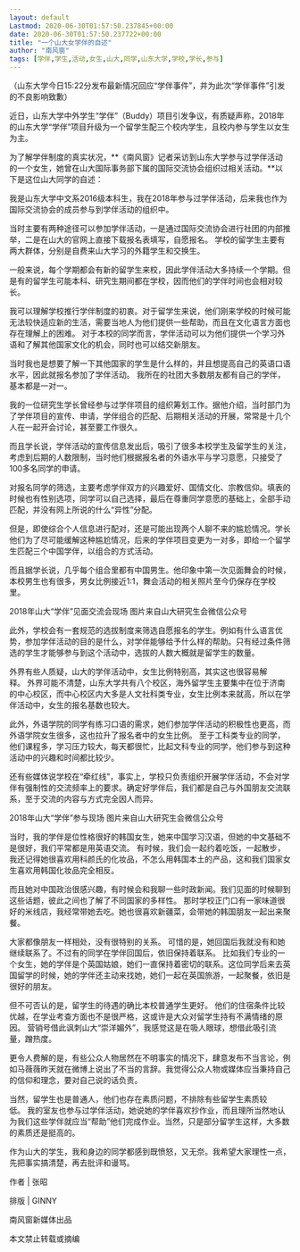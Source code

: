 ```yaml
---
layout: default
Lastmod: 2020-06-30T01:57:50.237845+00:00
date: 2020-06-30T01:57:50.237722+00:00
title: "一个山大女学伴的自述"
author: "南风窗"
tags: [学伴,学生,活动,女生,山大,同学,山东大学,学校,学长,参与]
---
```


（山东大学今日15:22分发布最新情况回应“学伴事件”，并为此次“学伴事件”引发的不良影响致歉）

近日，山东大学中外学生“学伴”（Buddy）项目引发争议，有质疑声称，2018年的山东大学“学伴”项目升级为一个留学生配三个校内学生，且校内参与学生以女生为主。

为了解学伴制度的真实状况，**《南风窗》记者采访到山东大学参与过学伴活动的一个女生，她曾在山大国际事务部下属的国际交流协会组织过相关活动。**以下是这位山大同学的自述：

我是山东大学中文系2016级本科生，我在2018年参与过学伴活动，后来我也作为国际交流协会的成员参与到学伴活动的组织中。

当时主要有两种途径可以参加学伴活动，一是通过国际交流协会进行社团的内部推举，二是在山大的官网上直接下载报名表填写，自愿报名。 学校的留学生主要有两大群体，分别是自费来山大学习的外籍学生和交换生。

一般来说，每个学期都会有新的留学生来校，因此学伴活动大多持续一个学期。但是有的留学生可能本科、研究生期间都在学校，因而他们的学伴时间也会相对较长。 

我可以理解学校推行学伴制度的初衷。对于留学生来说，他们刚来学校的时候可能无法较快适应新的生活，需要当地人为他们提供一些帮助，而且在文化语言方面也存在理解上的困难。 对于本校的同学而言，学伴活动可以为他们提供一个学习外语和了解其他国家文化的机会，同时也可以结交新朋友。 

当时我也是想要了解一下其他国家的学生是什么样的，并且想提高自己的英语口语水平，因此就报名参加了学伴活动。 我所在的社团大多数朋友都有自己的学伴，基本都是一对一。

我的一位研究生学长曾经参与过学伴项目的组织筹划工作。据他介绍，当时部门为了学伴项目的宣传、申请，学伴组合的匹配、后期相关活动的开展，常常是十几个人在一起开会讨论，甚至要工作很久。

而且学长说，学伴活动的宣传信息发出后，吸引了很多本校学生及留学生的关注，考虑到后期的人数限制，当时他们根据报名者的外语水平与学习意愿，只接受了100多名同学的申请。

对报名同学的筛选，主要考虑学伴双方的兴趣爱好、国情文化、宗教信仰。填表的时候也有性别选项，同学可以自己选择，最后在尊重同学意愿的基础上，全部手动匹配，并没有网上所说的什么“异性”分配。

但是，即使综合个人信息进行配对，还是可能出现两个人聊不来的尴尬情况。学长他们为了尽可能缓解这种尴尬情况，后来的学伴项目变更为一对多，即给一个留学生匹配三个中国学伴，以组合的方式活动。 

而且据学长说，几乎每个组合里都有中国男生。他印象中第一次见面舞会的时候，本校男生也有很多，男女比例接近1:1，舞会活动的相关照片至今仍保存在学校里。

2018年山大“学伴”见面交流会现场 图片来自山大研究生会微信公众号

此外，学校会有一套规范的选拔制度来筛选自愿报名的学生。例如有什么语言优势，参加学伴活动的目的是什么，对学伴能够给予什么样的帮助。只有经过条件筛选的学生才能够参与到这个活动中，选拔的人数大概就是留学生的数量。 

外界有些人质疑，山大的学伴活动中，女生比例特别高，其实这也很容易解释。 外界可能不清楚，山东大学共有八个校区，海外留学生主要集中在位于济南的中心校区，而中心校区内大多是人文社科类专业，女生比例本来就高，所以在学伴活动中，女生的报名基数也较大。 

此外，外语学院的同学有练习口语的需求，她们参加学伴活动的积极性也更高，而外语学院女生很多，这也拉升了报名者中的女生比例。 至于工科类专业的同学，他们课程多，学习压力较大，每天都很忙，比起文科专业的同学，他们参与到这种活动中的兴趣和时间都比较少。 

还有些媒体说学校在“牵红线”，事实上，学校只负责组织开展学伴活动，不会对学伴有强制性的交流频率上的要求。确定好学伴后，我们都是自己与外国朋友交流联系，至于交流的内容与方式完全因人而异。

2018年山大“学伴”参与现场 图片来自山大研究生会微信公众号

当时，我的学伴是位性格很好的韩国女生，她来中国学习汉语，但她的中文基础不是很好，我们平常都是用英语交流。 有时候，我们会一起约着吃饭，一起散步，我还记得她很喜欢用科颜氏的化妆品，不怎么用韩国本土的产品，这和我们国家女生喜欢用韩国化妆品完全相反。

而且她对中国政治很感兴趣，有时候会和我聊一些时政新闻。我们见面的时候聊到这些话题，彼此之间也了解了不同国家的多样性。 那时学校正门口有一家味道很好的米线店，我经常带她去吃。她也很喜欢新疆菜，会带她的韩国朋友一起出来聚餐。

大家都像朋友一样相处，没有很特别的关系。 可惜的是，她回国后我就没有和她继续联系了。不过有的同学在学伴回国后，依旧保持着联系。 比如我们专业的一个女生，她的学伴是个英国姑娘，她们一直保持着密切的联系。这位同学后来去英国留学的时候，她的学伴还主动来找她，她们一起在英国旅游，一起聚餐，依旧是很好的朋友。

但不可否认的是，留学生的待遇的确比本校普通学生更好。 他们的住宿条件比较优越，在学业考查方面也不是很严格，这或许是大众对留学生持有不满情绪的原因。 营销号借此讽刺山大“崇洋媚外”，我感觉这是在吸人眼球，想借此吸引流量，蹭热度。

更令人费解的是，有些公众人物居然在不明事实的情况下，肆意发布不当言论，例如马薇薇昨天就在微博上说出了不当的言辞。我觉得公众人物或媒体应当秉持自己的信仰和理念，要对自己说的话负责。 

当然，留学生也是普通人，他们也存在素质问题，不排除有些留学生素质较低。 我的室友也参与过学伴活动，她说她的学伴喜欢抄作业，而且理所当然地认为我们这些学伴就应当“帮助”他们完成作业。当然，只是部分留学生这样，大多数的素质还是挺高的。

作为山大的学生，我和身边的同学都感到既愤怒，又无奈。我希望大家理性一点，先把事实搞清楚，再去批评和谩骂。

作者 | 张昭

排版 | GINNY

南风窗新媒体出品

本文禁止转载或摘编

